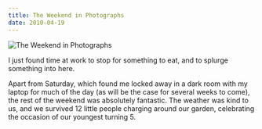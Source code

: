 ```yaml
---
title: The Weekend in Photographs
date: 2010-04-19
---
```


![The Weekend in Photographs](https://source.unsplash.com/-m88z7ily-w/1600x900)

I just found time at work to stop for something to eat, and to splurge something into here.

Apart from Saturday, which found me locked away in a dark room with my laptop for much of the day (as will be the case for several weeks to come), the rest of the weekend was absolutely fantastic. The weather was kind to us, and we survived 12 little people charging around our garden, celebrating the occasion of our youngest turning 5.
